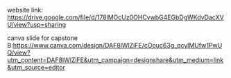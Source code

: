 website link: https://drive.google.com/file/d/178lMOcUz0OHCywbG4EGbDgWKdvDacXVU/view?usp=sharing 

canva slide for capstone B:https://www.canva.com/design/DAF8lWlZiFE/cOouc63g_qcylMUfw1PwUQ/view?utm_content=DAF8lWlZiFE&utm_campaign=designshare&utm_medium=link&utm_source=editor
